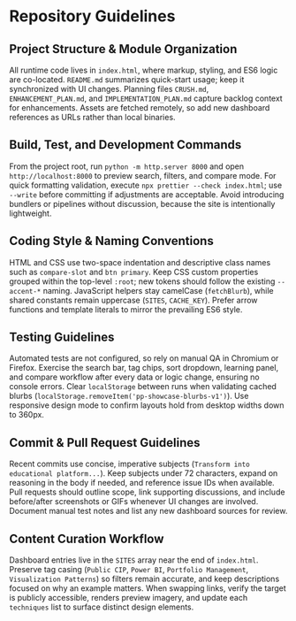 # Repository Guidelines

## Project Structure & Module Organization

All runtime code lives in `index.html`, where markup, styling, and ES6 logic are co-located. `README.md` summarizes quick-start usage; keep it synchronized with UI changes. Planning files `CRUSH.md`, `ENHANCEMENT_PLAN.md`, and `IMPLEMENTATION_PLAN.md` capture backlog context for enhancements. Assets are fetched remotely, so add new dashboard references as URLs rather than local binaries.

## Build, Test, and Development Commands

From the project root, run `python -m http.server 8000` and open `http://localhost:8000` to preview search, filters, and compare mode. For quick formatting validation, execute `npx prettier --check index.html`; use `--write` before committing if adjustments are acceptable. Avoid introducing bundlers or pipelines without discussion, because the site is intentionally lightweight.

## Coding Style & Naming Conventions

HTML and CSS use two-space indentation and descriptive class names such as `compare-slot` and `btn primary`. Keep CSS custom properties grouped within the top-level `:root`; new tokens should follow the existing `--accent-*` naming. JavaScript helpers stay camelCase (`fetchBlurb`), while shared constants remain uppercase (`SITES`, `CACHE_KEY`). Prefer arrow functions and template literals to mirror the prevailing ES6 style.

## Testing Guidelines

Automated tests are not configured, so rely on manual QA in Chromium or Firefox. Exercise the search bar, tag chips, sort dropdown, learning panel, and compare workflow after every data or logic change, ensuring no console errors. Clear `localStorage` between runs when validating cached blurbs (`localStorage.removeItem('pp-showcase-blurbs-v1')`). Use responsive design mode to confirm layouts hold from desktop widths down to 360px.

## Commit & Pull Request Guidelines

Recent commits use concise, imperative subjects (`Transform into educational platform...`). Keep subjects under 72 characters, expand on reasoning in the body if needed, and reference issue IDs when available. Pull requests should outline scope, link supporting discussions, and include before/after screenshots or GIFs whenever UI changes are involved. Document manual test notes and list any new dashboard sources for review.

## Content Curation Workflow

Dashboard entries live in the `SITES` array near the end of `index.html`. Preserve tag casing (`Public CIP`, `Power BI`, `Portfolio Management`, `Visualization Patterns`) so filters remain accurate, and keep descriptions focused on why an example matters. When swapping links, verify the target is publicly accessible, renders preview imagery, and update each `techniques` list to surface distinct design elements.
